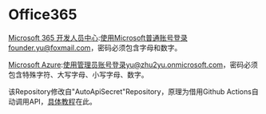 # Office365
[Microsoft 365 开发人员中心](https://developer.microsoft.com/zh-cn/microsoft-365):使用Microsoft普通账号登录founder.yu@foxmail.com，密码必须包含字母和数字。

[Microsoft Azure](https://portal.azure.com/):使用管理员账号登录yu@zhu2yu.onmicrosoft.com，密码必须包含特殊字符、大写字母、小写字母、数字。

该Repository修改自"AutoApiSecret"Repository，原理为借用Github Actions自动调用API，[具体教程](https://51.ruyo.net/15646.html)在此。
